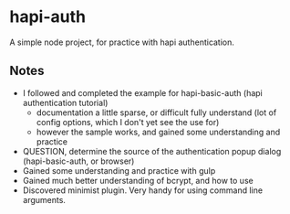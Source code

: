 # hapi-auth
A simple node project, for practice with hapi authentication.

## Notes
* I followed and completed the example for hapi-basic-auth (hapi authentication tutorial)
    - documentation a little sparse, or difficult fully understand (lot of config options, which I don't yet see the use for)
    - however the sample works, and gained some understanding and practice
* QUESTION, determine the source of the authentication popup dialog (hapi-basic-auth, or browser)
* Gained some understanding and practice with gulp
* Gained much better understanding of bcrypt, and how to use
* Discovered minimist plugin. Very handy for using command line arguments.
